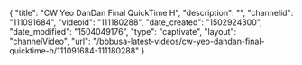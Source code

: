 {
    "title": "CW Yeo DanDan Final QuickTime H",
    "description": "",
    "channelid": "111091684",
    "videoid": "111180288",
    "date_created": "1502924300",
    "date_modified": "1504049176",
    "type": "captivate",
    "layout": "channelVideo",
    "url": "\/bbbusa-latest-videos\/cw-yeo-dandan-final-quicktime-h\/111091684-111180288"
}